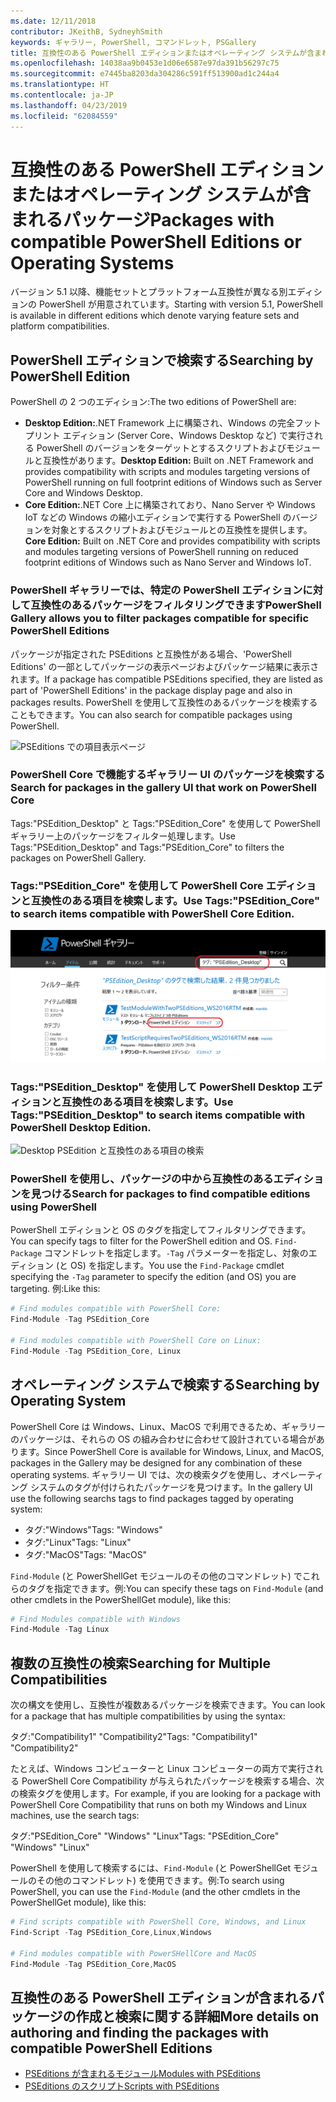 ```yaml
---
ms.date: 12/11/2018
contributor: JKeithB, SydneyhSmith
keywords: ギャラリー, PowerShell, コマンドレット, PSGallery
title: 互換性のある PowerShell エディションまたはオペレーティング システムが含まれるパッケージ
ms.openlocfilehash: 14038aa9b0453e1d06e6587e97da391b56297c75
ms.sourcegitcommit: e7445ba8203da304286c591ff513900ad1c244a4
ms.translationtype: HT
ms.contentlocale: ja-JP
ms.lasthandoff: 04/23/2019
ms.locfileid: "62084559"
---
```

# <a name="packages-with-compatible-powershell-editions-or-operating-systems"></a><span data-ttu-id="c3638-103">互換性のある PowerShell エディションまたはオペレーティング システムが含まれるパッケージ</span><span class="sxs-lookup"><span data-stu-id="c3638-103">Packages with compatible PowerShell Editions or Operating Systems</span></span>

<span data-ttu-id="c3638-104">バージョン 5.1 以降、機能セットとプラットフォーム互換性が異なる別エディションの PowerShell が用意されています。</span><span class="sxs-lookup"><span data-stu-id="c3638-104">Starting with version 5.1, PowerShell is available in different editions which denote varying feature sets and platform compatibilities.</span></span>

## <a name="searching-by-powershell-edition"></a><span data-ttu-id="c3638-105">PowerShell エディションで検索する</span><span class="sxs-lookup"><span data-stu-id="c3638-105">Searching by PowerShell Edition</span></span>

<span data-ttu-id="c3638-106">PowerShell の 2 つのエディション:</span><span class="sxs-lookup"><span data-stu-id="c3638-106">The two editions of PowerShell are:</span></span>
- <span data-ttu-id="c3638-107">**Desktop Edition:**.NET Framework 上に構築され、Windows の完全フットプリント エディション (Server Core、Windows Desktop など) で実行される PowerShell のバージョンをターゲットとするスクリプトおよびモジュールと互換性があります。</span><span class="sxs-lookup"><span data-stu-id="c3638-107">**Desktop Edition:** Built on .NET Framework and provides compatibility with scripts and modules targeting versions of PowerShell running on full footprint editions of Windows such as Server Core and Windows Desktop.</span></span>
- <span data-ttu-id="c3638-108">**Core Edition:**.NET Core 上に構築されており、Nano Server や Windows IoT などの Windows の縮小エディションで実行する PowerShell のバージョンを対象とするスクリプトおよびモジュールとの互換性を提供します。</span><span class="sxs-lookup"><span data-stu-id="c3638-108">**Core Edition:** Built on .NET Core and provides compatibility with scripts and modules targeting versions of PowerShell running on reduced footprint editions of Windows such as Nano Server and Windows IoT.</span></span>

### <a name="powershell-gallery-allows-you-to-filter-packages-compatible-for-specific-powershell-editions"></a><span data-ttu-id="c3638-109">PowerShell ギャラリーでは、特定の PowerShell エディションに対して互換性のあるパッケージをフィルタリングできます</span><span class="sxs-lookup"><span data-stu-id="c3638-109">PowerShell Gallery allows you to filter packages compatible for specific PowerShell Editions</span></span>

<span data-ttu-id="c3638-110">パッケージが指定された PSEditions と互換性がある場合、'PowerShell Editions' の一部としてパッケージの表示ページおよびパッケージ結果に表示されます。</span><span class="sxs-lookup"><span data-stu-id="c3638-110">If a package has compatible PSEditions specified, they are listed as part of 'PowerShell Editions' in the package display page and also in packages results.</span></span>
<span data-ttu-id="c3638-111">PowerShell を使用して互換性のあるパッケージを検索することもできます。</span><span class="sxs-lookup"><span data-stu-id="c3638-111">You can also search for compatible packages using PowerShell.</span></span>

![PSEditions での項目表示ページ](../../Images/packagedisplaypagewithpseditions.PNG)

### <a name="search-for-packages-in-the-gallery-ui-that-work-on-powershell-core"></a><span data-ttu-id="c3638-113">PowerShell Core で機能するギャラリー UI のパッケージを検索する</span><span class="sxs-lookup"><span data-stu-id="c3638-113">Search for packages in the gallery UI that work on PowerShell Core</span></span>

<span data-ttu-id="c3638-114">Tags:"PSEdition_Desktop" と Tags:"PSEdition_Core" を使用して PowerShell ギャラリー上のパッケージをフィルター処理します。</span><span class="sxs-lookup"><span data-stu-id="c3638-114">Use Tags:"PSEdition_Desktop" and Tags:"PSEdition_Core" to filters the packages on PowerShell Gallery.</span></span>

### <a name="use-tagspseditioncore-to-search-items-compatible-with-powershell-core-edition"></a><span data-ttu-id="c3638-115">Tags:"PSEdition_Core" を使用して PowerShell Core エディションと互換性のある項目を検索します。</span><span class="sxs-lookup"><span data-stu-id="c3638-115">Use Tags:"PSEdition_Core" to search items compatible with PowerShell Core Edition.</span></span>

![Core PSEdition と互換性のある項目の検索](../../Images/searchresultswithpseditions.PNG)

### <a name="use-tagspseditiondesktop-to-search-items-compatible-with-powershell-desktop-edition"></a><span data-ttu-id="c3638-117">Tags:"PSEdition_Desktop" を使用して PowerShell Desktop エディションと互換性のある項目を検索します。</span><span class="sxs-lookup"><span data-stu-id="c3638-117">Use Tags:"PSEdition_Desktop" to search items compatible with PowerShell Desktop Edition.</span></span>

![Desktop PSEdition と互換性のある項目の検索](../../Images/searchresultswithpseditionsdesktop.PNG)

### <a name="search-for-packages-to-find-compatible-editions-using-powershell"></a><span data-ttu-id="c3638-119">PowerShell を使用し、パッケージの中から互換性のあるエディションを見つける</span><span class="sxs-lookup"><span data-stu-id="c3638-119">Search for packages to find compatible editions using PowerShell</span></span>
<span data-ttu-id="c3638-120">PowerShell エディションと OS のタグを指定してフィルタリングできます。</span><span class="sxs-lookup"><span data-stu-id="c3638-120">You can specify tags to filter for the PowerShell edition and OS.</span></span>
<span data-ttu-id="c3638-121">`Find-Package` コマンドレットを指定します。`-Tag` パラメーターを指定し、対象のエディション (と OS) を指定します。</span><span class="sxs-lookup"><span data-stu-id="c3638-121">You use the `Find-Package` cmdlet specifying the `-Tag` parameter to specify the edition (and OS) you are targeting.</span></span>
<span data-ttu-id="c3638-122">例:</span><span class="sxs-lookup"><span data-stu-id="c3638-122">Like this:</span></span>

```powershell
# Find modules compatible with PowerShell Core:
Find-Module -Tag PSEdition_Core

# Find modules compatible with PowerShell Core on Linux:
Find-Module -Tag PSEdition_Core, Linux
```

## <a name="searching-by-operating-system"></a><span data-ttu-id="c3638-123">オペレーティング システムで検索する</span><span class="sxs-lookup"><span data-stu-id="c3638-123">Searching by Operating System</span></span>

<span data-ttu-id="c3638-124">PowerShell Core は Windows、Linux、MacOS で利用できるため、ギャラリーのパッケージは、それらの OS の組み合わせに合わせて設計されている場合があります。</span><span class="sxs-lookup"><span data-stu-id="c3638-124">Since PowerShell Core is available for Windows, Linux, and MacOS, packages in the Gallery may be designed for any combination of these operating systems.</span></span> <span data-ttu-id="c3638-125">ギャラリー UI では、次の検索タグを使用し、オペレーティング システムのタグが付けられたパッケージを見つけます。</span><span class="sxs-lookup"><span data-stu-id="c3638-125">In the gallery UI use the following searchs tags to find packages tagged by operating system:</span></span>

- <span data-ttu-id="c3638-126">タグ:"Windows"</span><span class="sxs-lookup"><span data-stu-id="c3638-126">Tags: "Windows"</span></span>
- <span data-ttu-id="c3638-127">タグ:"Linux"</span><span class="sxs-lookup"><span data-stu-id="c3638-127">Tags: "Linux"</span></span>
- <span data-ttu-id="c3638-128">タグ:"MacOS"</span><span class="sxs-lookup"><span data-stu-id="c3638-128">Tags: "MacOS"</span></span>

<span data-ttu-id="c3638-129">`Find-Module` (と PowerShellGet モジュールのその他のコマンドレット) でこれらのタグを指定できます。例:</span><span class="sxs-lookup"><span data-stu-id="c3638-129">You can specify these tags on `Find-Module` (and other cmdlets in the PowerShellGet module), like this:</span></span>

```powershell
# Find Modules compatible with Windows
Find-Module -Tag Linux
```

## <a name="searching-for-multiple-compatibilities"></a><span data-ttu-id="c3638-130">複数の互換性の検索</span><span class="sxs-lookup"><span data-stu-id="c3638-130">Searching for Multiple Compatibilities</span></span>

<span data-ttu-id="c3638-131">次の構文を使用し、互換性が複数あるパッケージを検索できます。</span><span class="sxs-lookup"><span data-stu-id="c3638-131">You can look for a package that has multiple compatibilities by using the syntax:</span></span>

<span data-ttu-id="c3638-132">タグ:"Compatibility1" "Compatibility2"</span><span class="sxs-lookup"><span data-stu-id="c3638-132">Tags: "Compatibility1" "Compatibility2"</span></span>

<span data-ttu-id="c3638-133">たとえば、Windows コンピューターと Linux コンピューターの両方で実行される PowerShell Core Compatibility が与えられたパッケージを検索する場合、次の検索タグを使用します。</span><span class="sxs-lookup"><span data-stu-id="c3638-133">For example, if you are looking for a package with PowerShell Core Compatibility that runs on both my Windows and Linux machines, use the search tags:</span></span>

<span data-ttu-id="c3638-134">タグ:"PSEdition_Core" "Windows" "Linux"</span><span class="sxs-lookup"><span data-stu-id="c3638-134">Tags: "PSEdition_Core" "Windows" "Linux"</span></span>

<span data-ttu-id="c3638-135">PowerShell を使用して検索するには、`Find-Module` (と PowerShellGet モジュールのその他のコマンドレット) を使用できます。例:</span><span class="sxs-lookup"><span data-stu-id="c3638-135">To search using PowerShell, you can use the `Find-Module` (and the other cmdlets in the PowerShellGet module), like this:</span></span>

```powershell
# Find scripts compatible with PowerShell Core, Windows, and Linux
Find-Script -Tag PSEdition_Core,Linux,Windows

# Find modules compatible with PowerSHellCore and MacOS
Find-Module -Tag PSEdition_Core,MacOS
```

## <a name="more-details-on-authoring-and-finding-the-packages-with-compatible-powershell-editions"></a><span data-ttu-id="c3638-136">互換性のある PowerShell エディションが含まれるパッケージの作成と検索に関する詳細</span><span class="sxs-lookup"><span data-stu-id="c3638-136">More details on authoring and finding the packages with compatible PowerShell Editions</span></span>

- [<span data-ttu-id="c3638-137">PSEditions が含まれるモジュール</span><span class="sxs-lookup"><span data-stu-id="c3638-137">Modules with PSEditions</span></span>](../../concepts/module-psedition-support.md)
- [<span data-ttu-id="c3638-138">PSEditions のスクリプト</span><span class="sxs-lookup"><span data-stu-id="c3638-138">Scripts with PSEditions</span></span>](../../concepts/script-psedition-support.md)
